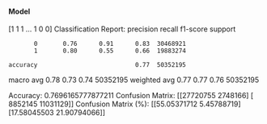 #### Model
[1 1 1 ... 1 0 0]
Classification Report:
              precision    recall  f1-score   support

           0       0.76      0.91      0.83  30468921
           1       0.80      0.55      0.66  19883274

    accuracy                           0.77  50352195
   macro avg       0.78      0.73      0.74  50352195
weighted avg       0.77      0.77      0.76  50352195

Accuracy: 0.7696165777877211
Confusion Matrix:
[[27720755  2748166]
 [ 8852145 11031129]]
Confusion Matrix (%):
[[55.05371712  5.45788719]
 [17.58045503 21.90794066]]
